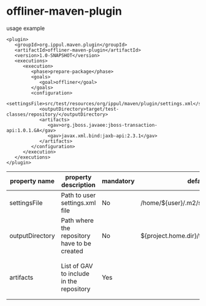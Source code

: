# offliner-maven-plugin

usage example 
```
<plugin>
   <groupId>org.ippul.maven.plugin</groupId>
   <artifactId>offliner-maven-plugin</artifactId>
   <version>1.0-SNAPSHOT</version>
   <executions>
      <execution>
         <phase>prepare-package</phase>
         <goals>
            <goal>offliner</goal>
         </goals>
         <configuration>
            <settingsFile>src/test/resources/org/ippul/maven/plugin/settings.xml</settingsFile>
            <outputDirectory>target/test-classes/repository/</outputDirectory>
            <artifacts>
               <gav>org.jboss.javaee:jboss-transaction-api:1.0.1.GA</gav>
               <gav>javax.xml.bind:jaxb-api:2.3.1</gav>
            </artifacts>
         </configuration>
      </execution>
   </executions>
</plugin>
```

|property name|property description|mandatory|default value|property type|property example|
|-------------|--------------------|---------|-------------|-------------|----------------|
|settingsFile|Path to user settings.xml file|No|/home/${user}/.m2/settings.xml|String|src/test/resources/org/ippul/maven/plugin/settings.xml|
|outputDirectory|Path where the repository have to be created|No|${project.home.dir}/target/classes/repository/|String|target/test-classes/repository/|
artifacts|List of GAV to include in the repository|Yes||List<String>|<pre>`<artifacts>`<br/>`<gav>org.jboss.javaee:jboss-transaction-api:1.0.1.GA</gav>`<br/>`<gav>javax.xml.bind:jaxb-api:2.3.1</gav>`<br/>`</artifacts>`</pre>|









